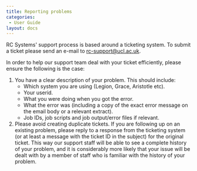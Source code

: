 ```yaml
---
title: Reporting problems
categories:
 - User Guide
layout: docs
---
```


RC Systems' support process is based around a ticketing system. To
submit a ticket please send an e-mail to <rc-support@ucl.ac.uk>.

In order to help our support team deal with your ticket efficiently,
please ensure the following is the case:

1.  You have a clear description of your problem. This should include:
      - Which system you are using (Legion, Grace, Aristotle etc).
      - Your userid.
      - What you were doing when you got the error.
      - What the error was (including a copy of the exact error message
        on the email body or a relevant extract).
      - Job IDs, job scripts and job output/error files if relevant.
2.  Please avoid creating duplicate tickets. If you are following up on
    an existing problem, please reply to a response from the ticketing
    system (or at least a message with the ticket ID in the subject) for
    the original ticket. This way our support staff will be able to see
    a complete history of your problem, and it is considerably more
    likely that your issue will be dealt with by a member of staff who
    is familiar with the history of your problem.
